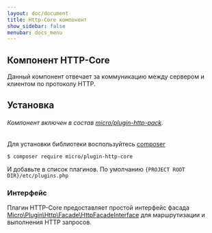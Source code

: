 ```yaml
---
layout: doc/document
title: Http-Core компонент
show_sidebar: false
menubar: docs_menu
---
```


## Компонент HTTP-Core

Данный компонент отвечает за коммуникацию между сервером и клиентом по протоколу HTTP.

## Установка

###### Компонент включен в состав [micro/plugin-http-pack](/docs/plugins/micro/plugin-http-pack).

Для установки библиотеки воспользуйтесь [composer](https://composer.org)

```shell
$ composer require micro/plugin-http-core
```

И добавьте в список плагинов. По умолчанию `{PROJECT ROOT DIR}/etc/plugins.php`


### Интерфейс

Плагин HTTP-Core предоставляет простой интерфейс фасада [Micro\Plugin\Http\Facade\HttpFacadeInterface](https://github.com/Micro-PHP/plugin-http-core/blob/master/src/Facade/HttpFacadeInterface.php) для маршрутизации и выполнения HTTP запросов.
